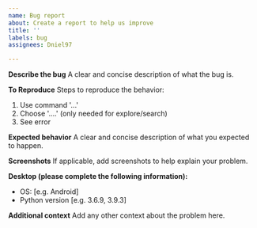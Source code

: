 ```yaml
---
name: Bug report
about: Create a report to help us improve
title: ''
labels: bug
assignees: Dniel97

---
```


**Describe the bug**
A clear and concise description of what the bug is.

**To Reproduce**
Steps to reproduce the behavior:
1. Use command '...'
2. Choose '....' (only needed for explore/search)
3. See error

**Expected behavior**
A clear and concise description of what you expected to happen.

**Screenshots**
If applicable, add screenshots to help explain your problem.

**Desktop (please complete the following information):**
 - OS: [e.g. Android]
 - Python version [e.g. 3.6.9, 3.9.3]

**Additional context**
Add any other context about the problem here.
